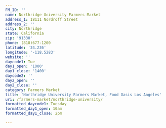```yaml
---
FM_ID: ''
name: Northridge University Farmers Market
address_1: 18111 Nordroff Street
address_2: ''
city: Northridge
state: California
zip: '91330'
phone: (818)677-1200
latitude: '34.236'
longitude: '-118.5283'
website: ''
daycode1: Tue
day1_open: '1000'
day1_close: '1400'
daycode2: ''
day2_open: ''
day2_close: ''
category: Farmers Market
title: 'Northridge University Farmers Market, Food Oasis Los Angeles'
uri: /farmers-market/northridge-university/
formatted_daycode1: Tuesday
formatted_day1_open: 10am
formatted_day1_close: 2pm

---
```

